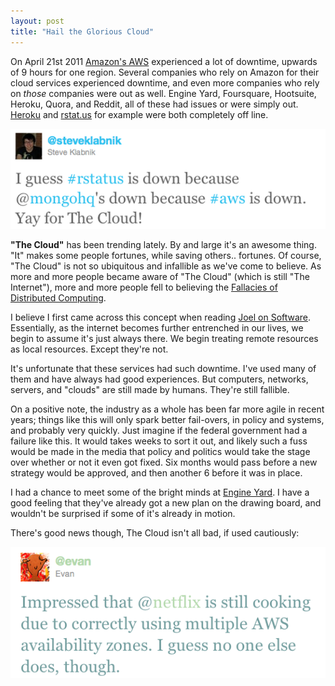 ```yaml
---
layout: post
title: "Hail the Glorious Cloud"
---
```


On April 21st 2011 [Amazon's AWS][5] experienced a lot of downtime, upwards
of 9 hours for one region.  Several companies who rely on Amazon for
their cloud services experienced downtime, and even more companies who
rely on _those_ companies were out as well.  Engine Yard, Foursquare, 
Hootsuite, Heroku, Quora, and Reddit, all of these had issues or were
simply out.  [Heroku][2] and [rstat.us][1] for example were both completely off line.

<a href="/static/images/rstatus_cloud.png" class="inline-image">
  <img src="/static/images/rstatus_cloud_thumb.png" width="540"
alt="rstatus down due to sunny skies" />
</a>

**"The Cloud"** has been trending lately.  By and large it's an awesome
thing.  "It" makes some people fortunes, while saving others..
fortunes.  Of course, "The Cloud" is not so ubiquitous and infallible as
we've come to believe.  As more and more people became aware of "The
Cloud" (which is still "The Internet"), more and more people fell to
believing the [Fallacies of Distributed Computing][3].

I believe I first came across this concept when reading [Joel on
Software][4].  Essentially, as the internet becomes further entrenched
in our lives, we begin to assume it's just always there.  We begin
treating remote resources as local resources.  Except they're not.  

It's unfortunate that these services had such downtime.  I've used many
of them and have always had good experiences.  But computers, networks,
servers, and "clouds" are still made by humans.  They're still fallible.  

On a positive note, the industry as a whole has been far more agile in
recent years; things like this will only spark better fail-overs, in
policy and systems, and probably very quickly.  Just imagine if the
federal government had a failure like this.  It would takes weeks to
sort it out, and likely such a fuss would be made in the media that
policy and politics would take the stage over whether or not it even got
fixed.  Six months would pass before a new strategy would be approved,
and then another 6 before it was in place.

I had a chance to meet some of the bright minds at [Engine Yard][6].  I
have a good feeling that they've already got a new plan on the drawing
board, and wouldn't be surprised if some of it's already in motion.

There's good news though, The Cloud isn't all bad, if used cautiously: 

<a href="/static/images/netflix_cloud.png" class="inline-image">
  <img src="/static/images/netflix_cloud_thumb.png" width="527"
alt="Netflix flying high on the clouds" />
</a>



[1]: http://rstat.us
[2]: http://heroku.com
[3]: http://en.wikipedia.org/wiki/Fallacies_of_Distributed_Computing
[4]: http://www.amazon.com/Joel-Software-Occasionally-Developers-Designers/dp/1590593898
[5]: http://aws.amazon.com/
[6]: http://www.engineyard.com/
